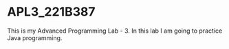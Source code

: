 # APL3_221B387
This is my Advanced Programming Lab - 3.
In this lab I am going to practice Java programming.
